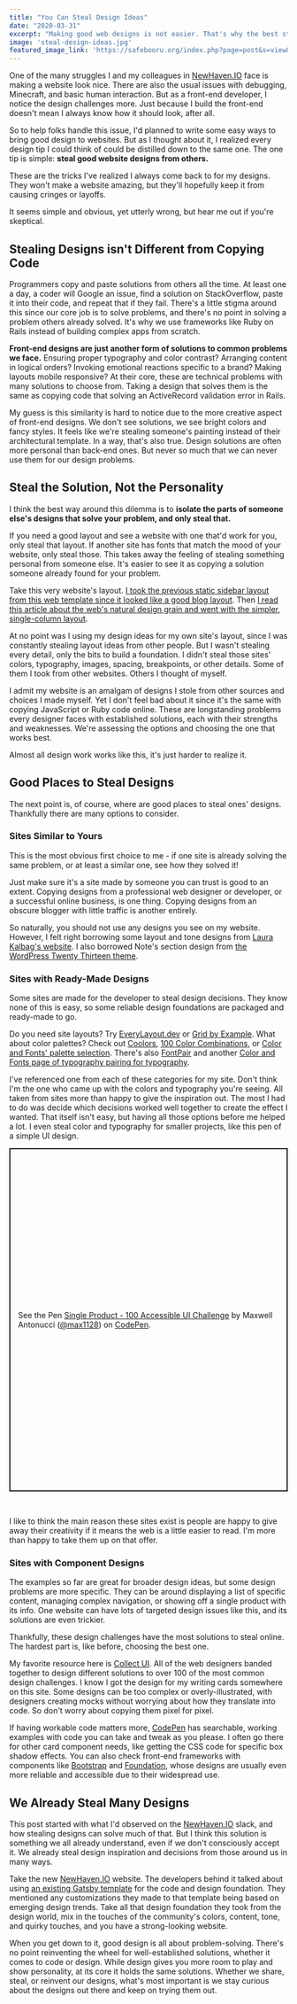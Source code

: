 ```yaml
---
title: "You Can Steal Design Ideas"
date: "2020-03-31"
excerpt: "Making good web designs is not easier. That's why the best starting point for them is usually stealing another design."
image: 'steal-design-ideas.jpg'
featured_image_link: 'https://safebooru.org/index.php?page=post&s=view&id=722962'
---
```


One of the many struggles I and my colleagues in [NewHaven.IO](http://newhaven.IO) face is making a website look nice. There are also the usual issues with debugging, Minecraft, and basic human interaction. But as a front-end developer, I notice the design challenges more. Just because I build the front-end doesn't mean I always know how it should look, after all.

So to help folks handle this issue, I'd planned to write some easy ways to bring good design to websites. But as I thought about it, I realized every design tip I could think of could be distilled down to the same one. The one tip is simple: **steal good website designs from others.**

These are the tricks I've realized I always come back to for my designs. They won't make a website amazing, but they'll hopefully keep it from causing cringes or layoffs.

It seems simple and obvious, yet utterly wrong, but hear me out if you're skeptical.

## Stealing Designs isn't Different from Copying Code

Programmers copy and paste solutions from others all the time. At least one a day, a coder will Google an issue, find a solution on StackOverflow, paste it into their code, and repeat that if they fail. There's a little stigma around this since our core job is to solve problems, and there's no point in solving a problem others already solved. It's why we use frameworks like Ruby on Rails instead of building complex apps from scratch.

**Front-end designs are just another form of solutions to common problems we face.** Ensuring proper typography and color contrast? Arranging content in logical orders? Invoking emotional reactions specific to a brand? Making layouts mobile responsive? At their core, these are technical problems with many solutions to choose from. Taking a design that solves them is the same as copying code that solving an ActiveRecord validation error in Rails.

My guess is this similarity is hard to notice due to the more creative aspect of front-end designs. We don't see solutions, we see bright colors and fancy styles. It feels like we're stealing someone's painting instead of their architectural template. In a way, that's also true. Design solutions are often more personal than back-end ones. But never so much that we can never use them for our design problems.

## Steal the Solution, Not the Personality

I think the best way around this dilemma is to **isolate the parts of someone else's designs that solve your problem, and only steal that.**

If you need a good layout and see a website with one that'd work for you, only steal that layout. If another site has fonts that match the mood of your website, only steal those. This takes away the feeling of stealing something personal from someone else. It's easier to see it as copying a solution someone already found for your problem.

Take this very website's layout. [I took the previous static sidebar layout from this web template since it looked like a good blog layout](https://html5up.net/strata). Then [I read this article about the web's natural design grain and went with the simpler, single-column layout](https://frankchimero.com/writing/the-webs-grain/).

At no point was I using my design ideas for my own site's layout, since I was constantly stealing layout ideas from other people. But I wasn't stealing every detail, only the bits to build a foundation. I didn't steal those sites' colors, typography, images, spacing, breakpoints, or other details. Some of them I took from other websites. Others I thought of myself.

I admit my website is an amalgam of designs I stole from other sources and choices I made myself. Yet I don't feel bad about it since it's the same with copying JavaScript or Ruby code online. These are longstanding problems every designer faces with established solutions, each with their strengths and weaknesses. We're assessing the options and choosing the one that works best.

Almost all design work works like this, it's just harder to realize it.

## Good Places to Steal Designs

The next point is, of course, where are good places to steal ones' designs. Thankfully there are many options to consider.

### Sites Similar to Yours

This is the most obvious first choice to me - if one site is already solving the same problem, or at least a similar one, see how they solved it!

Just make sure it's a site made by someone you can trust is good to an extent. Copying designs from a professional web designer or developer, or a successful online business, is one thing. Copying designs from an obscure blogger with little traffic is another entirely.

So naturally, you should not use any designs you see on my website. However, I felt right borrowing some layout and tone designs from [Laura Kalbag's website](https://laurakalbag.com). I also borrowed Note's section design from [the WordPress Twenty Thirteen theme](https://wordpress.com/theme/twentythirteen).

### Sites with Ready-Made Designs

Some sites are made for the developer to steal design decisions. They know none of this is easy, so some reliable design foundations are packaged and ready-made to go.

Do you need site layouts? Try [EveryLayout.dev](https://every-layout.dev/) or [Grid by Example](https://gridbyexample.com/). What about color palettes? Check out [Coolors](https://coolors.co/), [100 Color Combinations](https://www.canva.com/learn/100-color-combinations/), or [Color and Fonts' palette selection](https://www.colorsandfonts.com/palettes.html). There's also [FontPair](https://fontpair.co/) and another [Color and Fonts page of typography pairing for typography](https://www.colorsandfonts.com/fonts.html).

I've referenced one from each of these categories for my site. Don't think I'm the one who came up with the colors and typography you're seeing. All taken from sites more than happy to give the inspiration out. The most I had to do was decide which decisions worked well together to create the effect I wanted. That itself isn't easy, but having all those options before me helped a lot. I even steal color and typography for smaller projects, like this pen of a simple UI design.

<p class="codepen" data-height="620" data-theme-id="light" data-default-tab="result" data-user="max1128" data-slug-hash="WNvMbbP" style="height: 620px; box-sizing: border-box; display: flex; align-items: center; justify-content: center; border: 2px solid; margin: 1em 0; padding: 1em;" data-pen-title="Single Product - 100 Accessible UI Challenge">
  <span>See the Pen <a href="https://codepen.io/max1128/pen/WNvMbbP">
  Single Product - 100 Accessible UI Challenge</a> by Maxwell Antonucci (<a href="https://codepen.io/max1128">@max1128</a>)
  on <a href="https://codepen.io">CodePen</a>.</span>
</p>
<script async src="https://static.codepen.io/assets/embed/ei.js"></script>

<br />

I like to think the main reason these sites exist is people are happy to give away their creativity if it means the web is a little easier to read. I'm more than happy to take them up on that offer.

### Sites with Component Designs

The examples so far are great for broader design ideas, but some design problems are more specific. They can be around displaying a list of specific content, managing complex navigation, or showing off a single product with its info. One website can have lots of targeted design issues like this, and its solutions are even trickier.

Thankfully, these design challenges have the most solutions to steal online. The hardest part is, like before, choosing the best one.

My favorite resource here is [Collect UI](http://collectui.com/). All of the web designers banded together to design different solutions to over 100 of the most common design challenges. I know I got the design for my writing cards somewhere on this site. Some designs can be too complex or overly-illustrated, with designers creating mocks without worrying about how they translate into code. So don't worry about copying them pixel for pixel.

If having workable code matters more, [CodePen](https://codepen.io/) has searchable, working examples with code you can take and tweak as you please. I often go there for other card component needs, like getting the CSS code for specific box shadow effects. You can also check front-end frameworks with components like [Bootstrap](https://getbootstrap.com/) and [Foundation](https://get.foundation/), whose designs are usually even more reliable and accessible due to their widespread use.

## We Already Steal Many Designs

This post started with what I'd observed on the [NewHaven.IO](http://newhaven.IO) slack, and how stealing designs can solve much of that. But I think this solution is something we all already understand, even if we don't consciously accept it. We already steal design inspiration and decisions from those around us in many ways.

Take the new [NewHaven.IO](http://newhaven.IO) website. The developers behind it talked about using [an existing Gatsby template](https://github.com/fabe/gatsby-universal) for the code and design foundation. They mentioned any customizations they made to that template being based on emerging design trends. Take all that design foundation they took from the design world, mix in the touches of the community's colors, content, tone, and quirky touches, and you have a strong-looking website.

When you get down to it, good design is all about problem-solving. There's no point reinventing the wheel for well-established solutions, whether it comes to code or design. While design gives you more room to play and show personality, at its core it holds the same solutions. Whether we share, steal, or reinvent our designs, what's most important is we stay curious about the designs out there and keep on trying them out.
